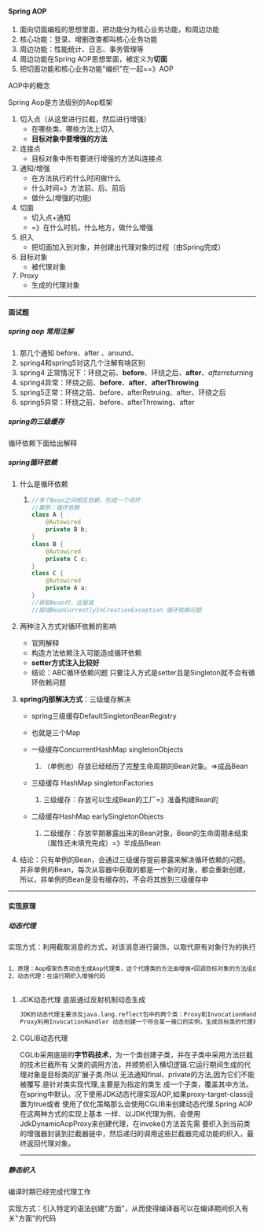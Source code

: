 #### Spring AOP

1. 面向切面编程的思想里面，把功能分为核心业务功能，和周边功能
2. 核心功能：登录、增删改查都叫核心业务功能
3. 周边功能：性能统计、日志、事务管理等
4. 周边功能在Spring AOP思想里面，被定义为**切面**
5. 把切面功能和核心业务功能"编织"在一起==》AOP

AOP中的概念

Spring Aop是方法级别的Aop框架

1. 切入点（从这里进行拦截，然后进行增强）
   - 在哪些类、哪些方法上切入
   - **目标对象中要增强的方法**
2. 连接点
   - 目标对象中所有要进行增强的方法叫连接点
3. 通知/增强
   - 在方法执行的什么时间做什么
   - 什么时间=》方法前、后、前后
   - 做什么(增强的功能)
4. 切面
   - 切入点+通知
   - =》在什么时机，什么地方，做什么增强
5. 织入
   - 把切面加入到对象，并创建出代理对象的过程（由Spring完成）
6. 目标对象
   - 被代理对象
7. Proxy
   - 生成的代理对象

---

#### 面试题

##### spring aop 常用注解

1. 那几个通知 before、after 、around、 
2. spring4和spring5对这几个注解有啥区别
3. spring4 正常情况下：环绕之前、**before**、环绕之后、**after**、*afterreturn*ing
4. spring4异常：环绕之前、**before**、**after**、**afterThrowing**
5. spring5正常：环绕之前、before、afterRetruing、after、环绕之后
6. spring5异常：环绕之前、before、afterThrowing、after

##### spring的三级缓存  

循环依赖下面给出解释

##### spring循环依赖

1. 什么是循环依赖

   1. ~~~java
      //多个Bean之间相互依赖，形成一个闭环
      //案例：循环依赖
      class A {
          @Autowired
          private B b;
      }
      class B {
          @Autowired
          private C c;
      }
      class C {
          @Autowired
          private A a;
      }
      //获取Bean时，会报错
      //报错BeanCurrentlyInCreationException 循环依赖问题
      ~~~

2. 两种注入方式对循环依赖的影响

   - 官网解释
   - 构造方法依赖注入可能造成循环依赖
   - **setter方式注入比较好**
   - 结论：ABC循环依赖问题 只要注入方式是setter且是Singleton就不会有循环依赖问题

3. **spring内部解决方式**：三级缓存解决

   - spring三级缓存DefaultSingletonBeanRegistry
   - 也就是三个Map
   - 一级缓存ConcurrentHashMap  singletonObjects
     1. （单例池）存放已经经历了完整生命周期的Bean对象。=>成品Bean
   - 三级缓存 HashMap  singletonFactories
     1. 三级缓存：存放可以生成Bean的工厂=》准备构建Bean的

   - 二级缓存HashMap earlySingletonObjects
     1. 二级缓存：存放早期暴露出来的Bean对象，Bean的生命周期未结束（属性还未填充完成）=》半成品Bean

4. 结论：只有单例的Bean，会通过三级缓存提前暴露来解决循环依赖的问题。并非单例的Bean，每次从容器中获取的都是一个新的对象，都会重新创建，所以，非单例的Bean是没有缓存的，不会将其放到三级缓存中

---

#### 实现原理

##### 动态代理

实现方式：利用截取消息的方式，对该消息进行装饰，以取代原有对象行为的执行

~~~tex

1、原理：Aop框架负责动态生成Aop代理类，这个代理类的方法由增强+回调目标对象的方法组成。并将该对象作为目标对象使用。
2、动态代理：在运行期织入增强代码
    
~~~

1. JDK动态代理   底层通过反射机制动态生成

   ~~~tex
   JDK的动态代理主要涉及java.lang.reflect包中的两个类：Proxy和InvocationHandler。InvocationHandler只是一个接口，可以通过实现该接口定义横切逻辑，并通过反射机制调用目标类的代码，动态的将横切逻辑与业务逻辑织在一起。
   Proxy利用InvocationHandler 动态创建一个符合某一接口的实例，生成目标类的代理对象。 其代理对象必须是某个接口的实现, 它是通过在运行期间创建一个接口的实现类来完成对目标 对象的代理.只能实现接口的类生成代理，而不能针对类
   ~~~

   

2. CGLIB动态代理

   CGLib采用底层的**字节码技术**，为一个类创建子类，并在子类中采用方法拦截的技术拦截所有 父类的调用方法，并顺势织入横切逻辑.它运行期间生成的代理对象是目标类的扩展子类.所以 无法通知final、private的方法,因为它们不能被覆写.是针对类实现代理,主要是为指定的类生 成一个子类，覆盖其中方法。 在spring中默认。况下使用JDK动态代理实现AOP,如果proxy-target-class设置为true或者 使用了优化策略那么会使用CGLIB来创建动态代理.Spring AOP在这两种方式的实现上基本 一样．以JDK代理为例，会使用JdkDynamicAopProxy来创建代理，在invoke()方法首先需 要织入到当前类的增强器封装到拦截器链中，然后递归的调用这些拦截器完成功能的织入，最 终返回代理对象。

   ---

   

##### 静态织入   

编译时期已经完成代理工作

实现方式：引入特定的语法创建"方面"，从而使得编译器可以在编译期间织入有关"方面"的代码

